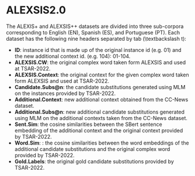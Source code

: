 # ALEXSIS2.0

The ALEXIS+ and ALEXSIS++ datasets are divided into three sub-corpora corresponding to English (EN), Spanish (ES), and Portuguese (PT). Each dataset has the following nine headers separated by tab (\textbackslash t):  

<ul>
  <li><b>ID</b>: instance id that is made up of the original instance id (e.g. 01) and the new additional context id. (e.g. 104): 01-104.</li>
  <li><b>ALEXSIS.CW</b>: the original complex word taken form ALEXSIS and used at TSAR-2022.</li>
  <li><b>ALEXSIS.Context</b>: the original context for the given complex word taken form ALEXSIS and used at TSAR-2022.</li>
  <li><b>Candidate.Subs@n</b>: the candidate substitutions generated using MLM on the instances provided by TSAR-2022.</li>
  <li><b>Additional.Context</b>: new additional context obtained from the CC-News dataset.</li>
  <li><b>Additional.Subs@n</b>: new additional candidate substitutions generated using MLM on the additional contexts taken from the CC-News dataset.</li>
  <li><b>Sent.Sim</b>: the cosine similarities between the SBert sentence embedding of the additional context and the original context provided by TSAR-2022. </li>
  <li><b>Word.Sim</b>: : the cosine similarities between the word embeddings of the additional candidate substitutions and the original complex word provided by TSAR-2022.</li>
  <li><b>Gold.Labels</b>: the original gold candidate substitutions provided by TSAR-2022.  </li>
</ul>
